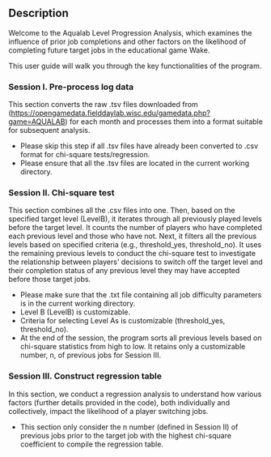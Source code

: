 ## Description

Welcome to the Aqualab Level Progression Analysis, which examines the influence of prior job completions and other factors on the likelihood of completing future target jobs in the educational game Wake.

This user guide will walk you through the key functionalities of the program.

### Session I. Pre-process log data

This section converts the raw .tsv files downloaded from (https://opengamedata.fielddaylab.wisc.edu/gamedata.php?game=AQUALAB) for each month and processes them into a format suitable for subsequent analysis.


* Please skip this step if all .tsv files have already been converted to .csv format for chi-square tests/regression.
* Please ensure that all the .tsv files are located in the current working directory.


### Session II. Chi-square test

This section combines all the .csv files into one. Then, based on the specified target level (LevelB), it iterates through all previously played levels before the target level. It counts the number of players who have completed each previous level and those who have not. Next, it filters all the previous levels based on specified criteria (e.g., threshold_yes, threshold_no). It uses the remaining previous levels to conduct the chi-square test to investigate the relationship between players' decisions to switch off the target level and their completion status of any previous level they may have accepted before those target jobs.


* Please make sure that the .txt file containing all job difficulty parameters is in the current working directory.
* Level B (LevelB) is customizable.
* Criteria for selecting Level As is customizable (threshold_yes, threshold_no).
* At the end of the session, the program sorts all previous levels based on chi-square statistics from high to low. It retains only a customizable number, n, of previous jobs for Session III.


### Session III. Construct regression table


In this section, we conduct a regression analysis to understand how various factors (further details provided in the code), both individually and collectively, impact the likelihood of a player switching jobs. 

* This section only consider the n number (defined in Session II) of previous jobs prior to the target job with the highest chi-square coefficient to compile the regression table.



